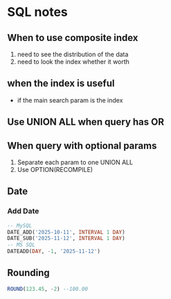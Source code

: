 # SQL notes
## When to use composite index
1. need to see the distribution of the data
2. need to look the index whether it worth

## when the index is useful
- if the main search param is the index
  
## Use UNION ALL when query has OR

## When query with optional params
1. Separate each param to one UNION ALL
2. Use OPTION(RECOMPILE)


## Date
### Add Date
```SQL
-- MySQL
DATE_ADD('2025-10-11', INTERVAL 1 DAY)
DATE_SUB('2025-11-12', INTERVAL 1 DAY)
-- MS SQL
DATEADD(DAY, -1, '2025-11-12')
```

## Rounding
```SQL
ROUND(123.45, -2) --100.00
```
